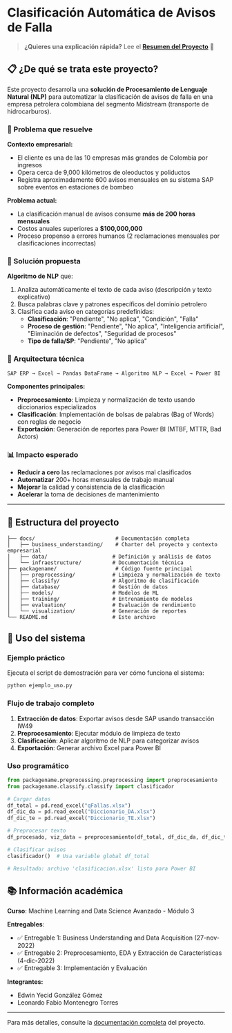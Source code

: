 # Clasificación Automática de Avisos de Falla

> **¿Quieres una explicación rápida?** Lee el [**Resumen del Proyecto**](RESUMEN_PROYECTO.md) 📄

## 📋 ¿De qué se trata este proyecto?

Este proyecto desarrolla una **solución de Procesamiento de Lenguaje Natural (NLP)** para automatizar la clasificación de avisos de falla en una empresa petrolera colombiana del segmento Midstream (transporte de hidrocarburos).

### 🎯 Problema que resuelve

**Contexto empresarial:**
- El cliente es una de las 10 empresas más grandes de Colombia por ingresos
- Opera cerca de 9,000 kilómetros de oleoductos y poliductos
- Registra aproximadamente 600 avisos mensuales en su sistema SAP sobre eventos en estaciones de bombeo

**Problema actual:**
- La clasificación manual de avisos consume **más de 200 horas mensuales**
- Costos anuales superiores a **$100,000,000**
- Proceso propenso a errores humanos (2 reclamaciones mensuales por clasificaciones incorrectas)

### 🚀 Solución propuesta

**Algoritmo de NLP** que:
1. Analiza automáticamente el texto de cada aviso (descripción y texto explicativo)
2. Busca palabras clave y patrones específicos del dominio petrolero
3. Clasifica cada aviso en categorías predefinidas:
   - **Clasificación**: "Pendiente", "No aplica", "Condición", "Falla"
   - **Proceso de gestión**: "Pendiente", "No aplica", "Inteligencia artificial", "Eliminación de defectos", "Seguridad de procesos"
   - **Tipo de falla/SP**: "Pendiente", "No aplica"

### 🔧 Arquitectura técnica

```
SAP ERP → Excel → Pandas DataFrame → Algoritmo NLP → Excel → Power BI
```

**Componentes principales:**
- **Preprocesamiento**: Limpieza y normalización de texto usando diccionarios especializados
- **Clasificación**: Implementación de bolsas de palabras (Bag of Words) con reglas de negocio
- **Exportación**: Generación de reportes para Power BI (MTBF, MTTR, Bad Actors)

### 📊 Impacto esperado

- **Reducir a cero** las reclamaciones por avisos mal clasificados
- **Automatizar** 200+ horas mensuales de trabajo manual
- **Mejorar** la calidad y consistencia de la clasificación
- **Acelerar** la toma de decisiones de mantenimiento

---

## 📁 Estructura del proyecto

```
├── docs/                          # Documentación completa
│   ├── business_understanding/    # Charter del proyecto y contexto empresarial
│   ├── data/                     # Definición y análisis de datos
│   └── infraestructure/          # Documentación técnica
├── packagename/                   # Código fuente principal
│   ├── preprocessing/            # Limpieza y normalización de texto
│   ├── classify/                 # Algoritmo de clasificación
│   ├── database/                 # Gestión de datos
│   ├── models/                   # Modelos de ML
│   ├── training/                 # Entrenamiento de modelos
│   ├── evaluation/               # Evaluación de rendimiento
│   └── visualization/            # Generación de reportes
└── README.md                     # Este archivo
```

## 🚀 Uso del sistema

### Ejemplo práctico
Ejecuta el script de demostración para ver cómo funciona el sistema:

```bash
python ejemplo_uso.py
```

### Flujo de trabajo completo
1. **Extracción de datos**: Exportar avisos desde SAP usando transacción IW49
2. **Preprocesamiento**: Ejecutar módulo de limpieza de texto
3. **Clasificación**: Aplicar algoritmo de NLP para categorizar avisos
4. **Exportación**: Generar archivo Excel para Power BI

### Uso programático
```python
from packagename.preprocessing.preprocessing import preprocesamiento
from packagename.classify.classify import clasificador

# Cargar datos
df_total = pd.read_excel("qFallas.xlsx")
df_dic_da = pd.read_excel("Diccionario_DA.xlsx")
df_dic_te = pd.read_excel("Diccionario_TE.xlsx")

# Preprocesar texto
df_procesado, viz_data = preprocesamiento(df_total, df_dic_da, df_dic_te)

# Clasificar avisos
clasificador()  # Usa variable global df_total

# Resultado: archivo 'clasificacion.xlsx' listo para Power BI
```

## 📚 Información académica

**Curso**: Machine Learning and Data Science Avanzado - Módulo 3

**Entregables**:
- ✅ Entregable 1: Business Understanding and Data Acquisition (27-nov-2022)
- ✅ Entregable 2: Preprocesamiento, EDA y Extracción de Características (4-dic-2022)
- ✅ Entregable 3: Implementación y Evaluación

**Integrantes:**
- Edwin Yecid González Gómez
- Leonardo Fabio Montenegro Torres

---

Para más detalles, consulte la [documentación completa](docs/) del proyecto.
